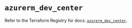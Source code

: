# `azurerm_dev_center`

Refer to the Terraform Registry for docs: [`azurerm_dev_center`](https://registry.terraform.io/providers/hashicorp/azurerm/4.51.0/docs/resources/dev_center).
